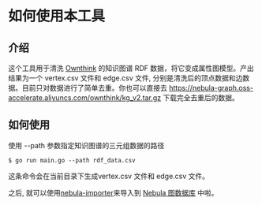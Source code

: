 # 如何使用本工具

## 介绍

  这个工具用于清洗 [Ownthink](https://www.ownthink.com/) 的知识图谱 RDF 数据，将它变成属性图模型。产出结果为一个 vertex.csv 文件和 edge.csv 文件, 分别是清洗后的顶点数据和边数据。目前只对数据进行了简单去重。你也可以直接去 https://nebula-graph.oss-accelerate.aliyuncs.com/ownthink/kg_v2.tar.gz 下载完全去重后的数据。

## 如何使用

使用 --path 参数指定知识图谱的三元组数据的路径

```shell
$ go run main.go --path rdf_data.csv
```

这条命令会在当前目录下生成vertex.csv 文件和 edge.csv 文件。

之后, 就可以使用[nebula-importer](https://github.com/vesoft-inc/nebula-importer)来导入到 [Nebula 图数据库](https://github.com/vesoft-inc/nebula) 中啦。
